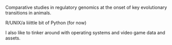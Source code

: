 Comparative studies in regulatory genomics at the onset of key evolutionary transitions in animals.

R/UNIX/a liiittle bit of Python (for now)

I also like to tinker around with operating systems and video game data and assets.

<!---
apposada/apposada is a ✨ special ✨ repository because its `README.md` (this file) appears on your GitHub profile.
You can click the Preview link to take a look at your changes.
--->
